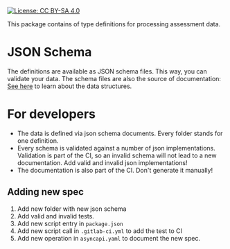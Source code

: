[![License: CC BY-SA 4.0](https://img.shields.io/badge/License-CC%20BY--SA%204.0-lightgrey.svg)](https://creativecommons.org/licenses/by-sa/4.0/)

This package contains of type definitions for processing assessment data.


# JSON Schema
The definitions are available as JSON schema files. This way, you can validate your data. The schema files are also the source of documentation: [See here](https://pages.cms.hu-berlin.de/iqb/ci_cd/responses) to learn about the data structures.

# For developers

* The data is defined via json schema documents. Every folder stands for one definition.
* Every schema is validated against a number of json implementations. Validation is part of the CI, so an invalid schema will not lead to a new documentation. Add valid and invalid json implementations!
* The documentation is also part of the CI. Don't generate it manually!

## Adding new spec

1) Add new folder with new json schema
2) Add valid and invalid tests.
3) Add new script entry in `package.json`
4) Add new script call in `.gitlab-ci.yml` to add the test to CI
5) Add new operation in `asyncapi.yaml` to document the new spec. 
